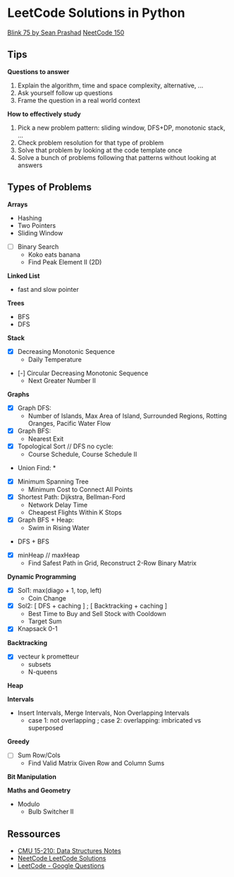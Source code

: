 # LeetCode Solutions in Python

[Blink 75 by Sean Prashad](https://seanprashad.com/leetcode-patterns/)
[NeetCode 150](https://neetcode.io/practice)

## Tips

**Questions to answer**

1. Explain the algorithm, time and space complexity, alternative, ...
2. Ask yourself follow up questions
3. Frame the question in a real world context

**How to effectively study**

1. Pick a new problem pattern: sliding window, DFS+DP, monotonic stack, ...
2. Check problem resolution for that type of problem
3. Solve that problem by looking at the code template once
4. Solve a bunch of problems following that patterns without looking at answers


## Types of Problems

**Arrays**

- Hashing
- Two Pointers
- Sliding Window
- [ ] Binary Search
    * Koko eats banana
    * Find Peak Element II (2D)


**Linked List**

- fast and slow pointer


**Trees**

- BFS
- DFS


**Stack**

- [X] Decreasing Monotonic Sequence
    * Daily Temperature
- [-] Circular Decreasing Monotonic Sequence
    * Next Greater Number II


**Graphs**

- [X] Graph DFS:
    * Number of Islands, Max Area of Island, Surrounded Regions, Rotting Oranges, Pacific Water Flow
- [X] Graph BFS:
    * Nearest Exit
- [X] Topological Sort // DFS no cycle:
    * Course Schedule, Course Schedule II
- Union Find:
    * 
- [X] Minimum Spanning Tree
    * Minimum Cost to Connect All Points
- [X] Shortest Path: Dijkstra, Bellman-Ford
    * Network Delay Time
    * Cheapest Flights Within K Stops
- [X] Graph BFS + Heap:
    * Swim in Rising Water
- DFS + BFS
- [X] minHeap // maxHeap
    * Find Safest Path in Grid, Reconstruct 2-Row Binary Matrix


**Dynamic Programming**

- [X] Sol1: max(diago + 1, top, left)
    * Coin Change
- [X] Sol2: [ DFS + caching ] ; [ Backtracking + caching ]
    * Best Time to Buy and Sell Stock with Cooldown
    * Target Sum
- [X] Knapsack 0-1

**Backtracking**

- [X] vecteur k prometteur
    * subsets
    * N-queens


**Heap**


**Intervals**

- Insert Intervals, Merge Intervals, Non Overlapping Intervals
    * case 1: not overlapping ; case 2: overlapping: imbricated vs superposed

**Greedy**

- [ ] Sum Row/Cols
    * Find Valid Matrix Given Row and Column Sums

**Bit Manipulation**


**Maths and Geometry**

- Modulo
    * Bulb Switcher II


## Ressources

- [CMU 15-210: Data Structures Notes](http://www.cs.cmu.edu/afs/cs/academic/class/15210-s15/www/lectures/)
- [NeetCode LeetCode Solutions](https://github.com/neetcode-gh/leetcode/tree/main/python)
- [LeetCode - Google Questions](https://leetcode.com/discuss/interview-question/971009/List-of-2020-interview-question-for-Google)

